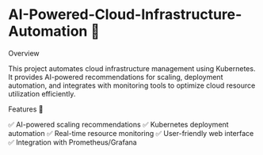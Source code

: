 # AI-Powered-Cloud-Infrastructure-Automation 🚀

Overview

This project automates cloud infrastructure management using Kubernetes. It provides AI-powered recommendations for scaling, deployment automation, and integrates with monitoring tools to optimize cloud resource utilization efficiently.

Features 🌟

✅ AI-powered scaling recommendations
✅ Kubernetes deployment automation
✅ Real-time resource monitoring
✅ User-friendly web interface
✅ Integration with Prometheus/Grafana

